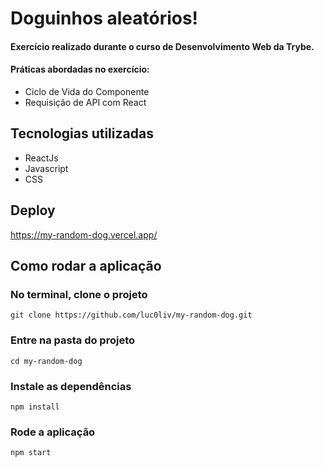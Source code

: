 # Doguinhos aleatórios!
#### Exercício realizado durante o curso de Desenvolvimento Web da Trybe.
#### Práticas abordadas no exercício:
- Ciclo de Vida do Componente
- Requisição de API com React
## Tecnologias utilizadas
- ReactJs
- Javascript
- CSS

## Deploy
https://my-random-dog.vercel.app/

## Como rodar a aplicação

### No terminal, clone o projeto
`git clone https://github.com/luc0liv/my-random-dog.git`

### Entre na pasta do projeto
`cd my-random-dog`

### Instale as dependências
`npm install`

### Rode a aplicação
`npm start`
<!-- Olá, Tryber!
Esse é apenas um arquivo inicial para o README do seu projeto.
É essencial que você preencha esse documento por conta própria, ok?
Não deixe de usar nossas dicas de escrita de README de projetos, e deixe sua criatividade brilhar!
:warning: IMPORTANTE: você precisa deixar nítido:
- quais arquivos/pastas foram desenvolvidos por você; 
- quais arquivos/pastas foram desenvolvidos por outra pessoa estudante;
- quais arquivos/pastas foram desenvolvidos pela Trybe.
-->
